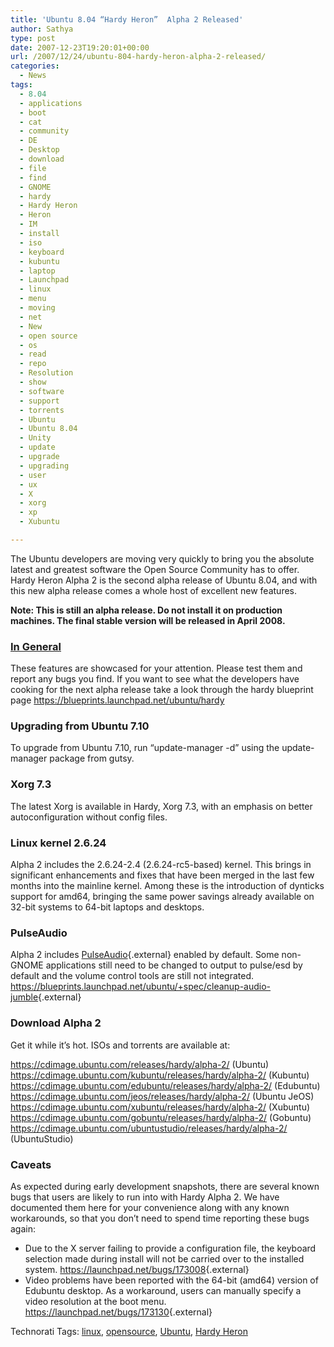 ```yaml
---
title: 'Ubuntu 8.04 “Hardy Heron”  Alpha 2 Released'
author: Sathya
type: post
date: 2007-12-23T19:20:01+00:00
url: /2007/12/24/ubuntu-804-hardy-heron-alpha-2-released/
categories:
  - News
tags:
  - 8.04
  - applications
  - boot
  - cat
  - community
  - DE
  - Desktop
  - download
  - file
  - find
  - GNOME
  - hardy
  - Hardy Heron
  - Heron
  - IM
  - install
  - iso
  - keyboard
  - kubuntu
  - laptop
  - Launchpad
  - linux
  - menu
  - moving
  - net
  - New
  - open source
  - os
  - read
  - repo
  - Resolution
  - show
  - software
  - support
  - torrents
  - Ubuntu
  - Ubuntu 8.04
  - Unity
  - update
  - upgrade
  - upgrading
  - user
  - ux
  - X
  - xorg
  - xp
  - Xubuntu

---
```

The Ubuntu developers are moving very quickly to bring you the absolute latest and greatest software the Open Source Community has to offer. Hardy Heron Alpha 2 is the second alpha release of Ubuntu 8.04, and with this new alpha release comes a whole host of excellent new features.

**Note: This is still an alpha release. Do not install it on production machines. The final stable version will be released in April 2008.**

### <u>In General</u>

These features are showcased for your attention. Please test them and report any bugs you find. If you want to see what the developers have cooking for the next alpha release take a look through the hardy blueprint page  <https://blueprints.launchpad.net/ubuntu/hardy>

### Upgrading from Ubuntu 7.10

To upgrade from Ubuntu 7.10, run &#8220;update-manager -d&#8221; using the update-manager package from gutsy.

### Xorg 7.3

The latest Xorg is available in Hardy, Xorg 7.3, with an emphasis on better autoconfiguration without config files.

### Linux kernel 2.6.24

Alpha 2 includes the 2.6.24-2.4 (2.6.24-rc5-based) kernel. This brings in significant enhancements and fixes that have been merged in the last few months into the mainline kernel. Among these is the introduction of dynticks support for amd64, bringing the same power savings already available on 32-bit systems to 64-bit laptops and desktops.

### PulseAudio

Alpha 2 includes [PulseAudio][1]{.external} enabled by default. Some non-GNOME applications still need to be changed to output to pulse/esd by default and the volume control tools are still not integrated.  <https://blueprints.launchpad.net/ubuntu/+spec/cleanup-audio-jumble>{.external}

### Download Alpha 2

Get it while it&#8217;s hot. ISOs and torrents are available at:

<li style="list-style-type: none">
  <a href="https://cdimage.ubuntu.com/releases/hardy/alpha-2/">https://cdimage.ubuntu.com/releases/hardy/alpha-2/</a> (Ubuntu)<br /> <a href="https://cdimage.ubuntu.com/kubuntu/releases/hardy/alpha-2/">https://cdimage.ubuntu.com/kubuntu/releases/hardy/alpha-2/</a> (Kubuntu)<br /> <a href="https://cdimage.ubuntu.com/edubuntu/releases/hardy/alpha-2/">https://cdimage.ubuntu.com/edubuntu/releases/hardy/alpha-2/</a> (Edubuntu)<br /> <a href="https://cdimage.ubuntu.com/jeos/releases/hardy/alpha-2/">https://cdimage.ubuntu.com/jeos/releases/hardy/alpha-2/</a> (Ubuntu JeOS)<br /> <a href="https://cdimage.ubuntu.com/xubuntu/releases/hardy/alpha-2/">https://cdimage.ubuntu.com/xubuntu/releases/hardy/alpha-2/</a> (Xubuntu)<br /> <a href="https://cdimage.ubuntu.com/gobuntu/releases/hardy/alpha-2/">https://cdimage.ubuntu.com/gobuntu/releases/hardy/alpha-2/</a> (Gobuntu)<br /> <a href="https://cdimage.ubuntu.com/ubuntustudio/releases/hardy/alpha-2/">https://cdimage.ubuntu.com/ubuntustudio/releases/hardy/alpha-2/</a> (UbuntuStudio)
</li>

### Caveats

As expected during early development snapshots, there are several known bugs that users are likely to run into with Hardy Alpha 2. We have documented them here for your convenience along with any known workarounds, so that you don&#8217;t need to spend time reporting these bugs again:

  * Due to the X server failing to provide a configuration file, the keyboard selection made during install will not be carried over to the installed system. <https://launchpad.net/bugs/173008>{.external}
  * Video problems have been reported with the 64-bit (amd64) version of Edubuntu desktop. As a workaround, users can manually specify a video resolution at the boot menu. <https://launchpad.net/bugs/173130>{.external}

Technorati Tags: <a href="https://technorati.com/tag/linux" class="performancingtags" rel="tag">linux</a>, <a href="https://technorati.com/tag/opensource" class="performancingtags" rel="tag">opensource</a>, <a href="https://technorati.com/tag/Ubuntu" class="performancingtags" rel="tag">Ubuntu</a>, <a href="https://technorati.com/tag/Hardy%20Heron" class="performancingtags" rel="tag">Hardy Heron</a>

 [1]: https://pulseaudio.org/
